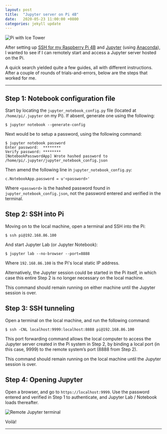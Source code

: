 ```yaml
---
layout: post
title:  "Jupyter server on Pi 4B"
date:   2020-05-23 11:00:00 +0800
categories: jekyll update
---
```


![Pi with Ice Tower](https://zyf0717.github.io/assets/images/pi-ice-tower.jpg)

After setting up [SSH for my Raspberry Pi 4B](https://www.raspberrypi.org/documentation/remote-access/ssh/) and [Jupyter](https://jupyter.org/) (using [Anaconda](https://www.anaconda.com/)), I wanted to see if I can remotely start and access a Jupyter server hosted on the Pi. 

A quick search yielded quite a few guides, all with different instructions. After a couple of rounds of trials-and-errors, below are the steps that worked for me.

---

## Step 1: Notebook configuration file

Start by locating the `jupyter_notebook_config.py` file (located at `/home/pi/.jupyter` on my Pi). If absent, generate one using the following:

```shell
$ jupyter notebook --generate-config
```

Next would be to setup a password, using the following command:
```shell
$ jupyter notebook password
Enter password:  ********
Verify password: ********
[NotebookPasswordApp] Wrote hashed password to /home/pi/.jupyter/jupyter_notebook_config.json
```

Then amend the following line in `jupyter_notebook_config.py`:

```shell
c.NotebookApp.password = u'<password>'
```

Where `<password>` is the hashed password found in `jupyter_notebook_config.json`, not the password entered and verified in the terminal.

## Step 2: SSH into Pi

Moving on to the local machine, open a terminal and SSH into the Pi:

```shell
$ ssh pi@192.168.86.100
```

And start Jupyter Lab (or Jupyter Notebook):

```shell
$ jupyter lab --no-browser --port=8888
```
Where `192.168.86.100` is the Pi's local static IP address.

Alternatively, the Jupyter session could be started in the Pi itself, in which case  this entire Step 2 is no longer necessary on the local machine.

This command should remain running on either machine until the Jupyter session is over.

## Step 3: SSH tunneling

Open a terminal on the local machine, and run the following command:

```shell
$ ssh -CNL localhost:9999:localhost:8888 pi@192.168.86.100
```

This port forwarding command allows the local computer to access the Jupyter server created in the Pi system in Step 2, by binding a local port (in this case, 9999) to the remote system’s port (8888 from Step 2).

This command should remain running on the local machine until the Jupyter session is over.

## Step 4: Opening Jupyter

Open a browser, and go to `https://localhost:9999`. Use the password entered and verified in Step 1  to authenticate, and Jupyter Lab / Notebook loads thereafter.

![Remote Jupyter terminal](https://zyf0717.github.io/assets/images/pi-jupyter-terminal.png)

Voilà!

---

